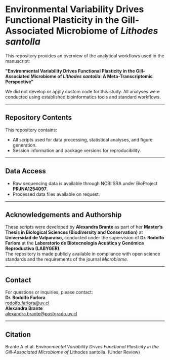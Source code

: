 # Environmental Variability Drives Functional Plasticity in the Gill-Associated Microbiome of *Lithodes santolla*

This repository provides an overview of the analytical workflows used in the manuscript:

**"Environmental Variability Drives Functional Plasticity in the Gill-Associated Microbiome of *Lithodes santolla*: A Meta-Transcriptomic Perspective"**

We did not develop or apply custom code for this study. All analyses were conducted using established bioinformatics tools and standard workflows.

---

## Repository Contents

This repository contains:
- All scripts used for data processing, statistical analyses, and figure generation.
- Session information and package versions for reproducibility.

---

## Data Access
- Raw sequencing data is available through NCBI SRA under BioProject **PRJNA1254097**.
- Processed data files available on request.

---

## Acknowledgements and Authorship

These scripts were developed by **Alexandra Brante** as part of her **Master’s Thesis in Biological Sciences (Biodiversity and Conservation)** at **Universidad de Valparaíso**, conducted under the supervision of **Dr. Rodolfo Farlora** at the **Laboratorio de Biotecnología Acuática y Genómica Reproductiva (LABYGER)**.  
The repository is made publicly available in compliance with open science standards and the requirements of the journal *Microbiome*.

---

## Contact
For questions or inquiries, please contact:  
**Dr. Rodolfo Farlora**  
[rodolfo.farlora@uv.cl](mailto:rodolfo.farlora@uv.cl)  
**Alexandra Brante**  
[alexandra.brante@postgrado.uv.cl](mailto:alexandra.brante@postgrado.uv.cl)

---

## Citation

Brante A et al. *Environmental Variability Drives Functional Plasticity in the Gill-Associated Microbiome of* Lithodes santolla. (Under Review)
